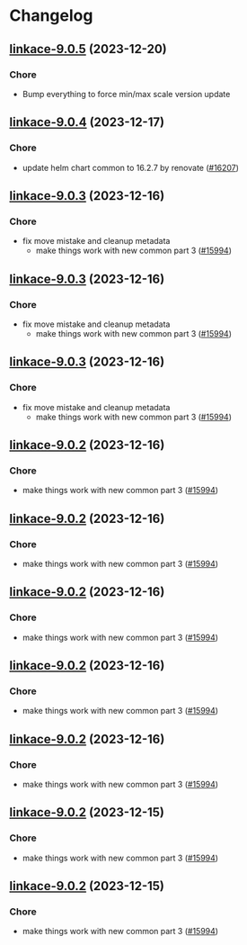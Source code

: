 # Changelog



## [linkace-9.0.5](https://github.com/truecharts/charts/compare/linkace-9.0.4...linkace-9.0.5) (2023-12-20)

### Chore

- Bump everything to force min/max scale version update
  
  


## [linkace-9.0.4](https://github.com/truecharts/charts/compare/linkace-9.0.3...linkace-9.0.4) (2023-12-17)

### Chore

- update helm chart common to 16.2.7 by renovate ([#16207](https://github.com/truecharts/charts/issues/16207))
  
  


## [linkace-9.0.3](https://github.com/truecharts/charts/compare/linkace-8.0.3...linkace-9.0.3) (2023-12-16)

### Chore

- fix move mistake and cleanup metadata
  - make things work with new common part 3 ([#15994](https://github.com/truecharts/charts/issues/15994))
  
  


## [linkace-9.0.3](https://github.com/truecharts/charts/compare/linkace-8.0.3...linkace-9.0.3) (2023-12-16)

### Chore

- fix move mistake and cleanup metadata
  - make things work with new common part 3 ([#15994](https://github.com/truecharts/charts/issues/15994))
  
  


## [linkace-9.0.3](https://github.com/truecharts/charts/compare/linkace-8.0.3...linkace-9.0.3) (2023-12-16)

### Chore

- fix move mistake and cleanup metadata
  - make things work with new common part 3 ([#15994](https://github.com/truecharts/charts/issues/15994))
  
  


## [linkace-9.0.2](https://github.com/truecharts/charts/compare/linkace-8.0.3...linkace-9.0.2) (2023-12-16)

### Chore

- make things work with new common part 3 ([#15994](https://github.com/truecharts/charts/issues/15994))
  
  


## [linkace-9.0.2](https://github.com/truecharts/charts/compare/linkace-8.0.3...linkace-9.0.2) (2023-12-16)

### Chore

- make things work with new common part 3 ([#15994](https://github.com/truecharts/charts/issues/15994))
  
  


## [linkace-9.0.2](https://github.com/truecharts/charts/compare/linkace-8.0.3...linkace-9.0.2) (2023-12-16)

### Chore

- make things work with new common part 3 ([#15994](https://github.com/truecharts/charts/issues/15994))
  
  


## [linkace-9.0.2](https://github.com/truecharts/charts/compare/linkace-8.0.3...linkace-9.0.2) (2023-12-16)

### Chore

- make things work with new common part 3 ([#15994](https://github.com/truecharts/charts/issues/15994))
  
  


## [linkace-9.0.2](https://github.com/truecharts/charts/compare/linkace-8.0.3...linkace-9.0.2) (2023-12-16)

### Chore

- make things work with new common part 3 ([#15994](https://github.com/truecharts/charts/issues/15994))
  
  


## [linkace-9.0.2](https://github.com/truecharts/charts/compare/linkace-8.0.3...linkace-9.0.2) (2023-12-15)

### Chore

- make things work with new common part 3 ([#15994](https://github.com/truecharts/charts/issues/15994))
  
  


## [linkace-9.0.2](https://github.com/truecharts/charts/compare/linkace-8.0.3...linkace-9.0.2) (2023-12-15)

### Chore

- make things work with new common part 3 ([#15994](https://github.com/truecharts/charts/issues/15994))
  
  